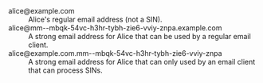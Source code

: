 <dl>
<dt>alice@example.com
<dd>Alice's regular email address (not a SIN). 
<dt>alice@mm--mbqk-54vc-h3hr-tybh-zie6-vviy-znpa.example.com
<dd>A strong email address for Alice that can be used by a regular email client.
<dt>alice@example.com.mm--mbqk-54vc-h3hr-tybh-zie6-vviy-znpa
<dd>A strong email address for Alice that can only used by an email client that can process SINs.
</dl>
